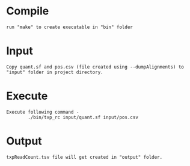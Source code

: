 # Compile
	run "make" to create executable in "bin" folder

# Input
	Copy quant.sf and pos.csv (file created using --dumpAlignments) to "input" folder in project directory.

# Execute
	Execute following command - 
			./bin/txp_rc input/quant.sf input/pos.csv

# Output
	txpReadCount.tsv file will get created in "output" folder.
